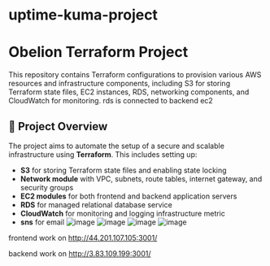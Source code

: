 # uptime-kuma-project
# Obelion Terraform Project

This repository contains Terraform configurations to provision various AWS resources and infrastructure components, including S3 for storing Terraform state files, EC2 instances, RDS, networking components, and CloudWatch for monitoring.
rds is connected to backend ec2 

## 🚀 Project Overview

The project aims to automate the setup of a secure and scalable infrastructure using **Terraform**. This includes setting up:
- **S3** for storing Terraform state files and enabling state locking
- **Network module** with VPC, subnets, route tables, internet gateway, and security groups
- **EC2 modules** for both frontend and backend application servers
- **RDS** for managed relational database service
- **CloudWatch** for monitoring and logging infrastructure metric
- **sns** for email
![image](https://github.com/user-attachments/assets/226fca0c-5f5f-4d6a-a365-7df4f19ae83f)
![image](https://github.com/user-attachments/assets/a93620c5-d136-40b6-b8ac-b93f6ea59d8c)
![image](https://github.com/user-attachments/assets/59a51566-d318-45e2-9f30-8f5858c7097f)
![image](https://github.com/user-attachments/assets/c7ca5de2-a105-49ba-a54f-c0b14979559e)

frontend work on http://44.201.107.105:3001/

backend work on http://3.83.109.199:3001/
